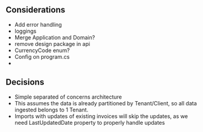 ## Considerations
- Add error handling
- loggings
- Merge Application and Domain?
- remove design package in api
- CurrencyCode enum?
- Config on program.cs
- 
## Decisions
- Simple separated of concerns architecture
- This assumes the data is already partitioned by Tenant/Client, so all data ingested belongs to 1 Tenant.
- Imports with updates of existing invoices will skip the updates, as we need LastUpdatedDate property to properly handle updates